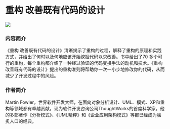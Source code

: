 # 重构 改善既有代码的设计
![](http://7xs5l8.com1.z0.glb.clouddn.com/83cab81ea8d3fd1fdc586193324e251f94ca5f83.jpg)
### 内容简介
《重构 改善既有代码的设计》清晰揭示了重构的过程，解释了重构的原理和实践方式，并给出了何时以及何地应该开始挖掘代码以求改善。书中给出了70 多个可行的重构，每个重构都介绍了一种经过验证的代码变换手法的动机和技术。《重构改善既有代码的设计》提出的重构准则将帮助你一次一小步地修改你的代码，从而减少了开发过程中的风险。
### 作者简介
Martin Fowler，世界软件开发大师，在面向对象分析设计、UML、模式、XP和重构等领域都有卓越贡献，现为软件开发咨询公司ThoughtWorks的首席科学家。他的多部著作《分析模式》、《UML精粹》和《企业应用架构模式》等都已经成为脍炙人口的经典。